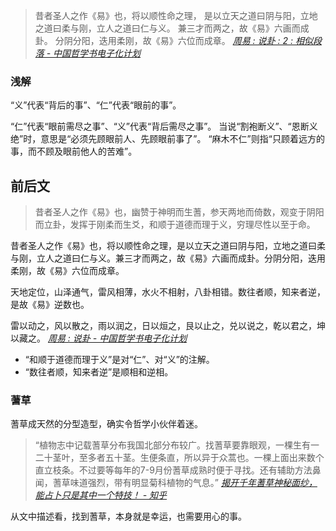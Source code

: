 >昔者圣人之作《易》也，将以顺性命之理，
是以立天之道曰阴与阳，立地之道曰柔与刚，立人之道曰仁与义。
兼三才而两之，故《易》六画而成卦。
分阴分阳，迭用柔刚，故《易》六位而成章。
<cite>[周易 : 说卦 : 2 : 相似段落 - 中国哲学书电子化计划](https://ctext.org/text.pl?node=81915&if=gb&show=parallel&remap=gb#pl429272)</cite>

### 浅解
“义”代表“背后的事”、“仁”代表“眼前的事”。

“仁”代表“眼前需尽之事”、“义”代表“背后需尽之事”。
当说“割袍断义”、“恩断义绝”时，意思是“必须先顾眼前人、先顾眼前事了”。
“麻木不仁”则指“只顾着远方的事，而不顾及眼前他人的苦难”。

## 前后文
>昔者圣人之作《易》也，幽赞于神明而生蓍，参天两地而倚数，观变于阴阳而立卦，发挥于刚柔而生爻，和顺于道德而理于义，穷理尽性以至于命。
>
昔者圣人之作《易》也，将以顺性命之理，是以立天之道曰阴与阳，立地之道曰柔与刚，立人之道曰仁与义。兼三才而两之，故《易》六画而成卦。分阴分阳，迭用柔刚，故《易》六位而成章。
>
天地定位，山泽通气，雷风相薄，水火不相射，八卦相错。数往者顺，知来者逆，是故《易》逆数也。
>
雷以动之，风以散之，雨以润之，日以烜之，艮以止之，兑以说之，乾以君之，坤以藏之。
<cite>[周易 : 说卦 - 中国哲学书电子化计划](https://ctext.org/book-of-changes/shuo-gua/zhs)</cite>

- “和顺于道德而理于义”是对“仁”、对“义”的注解。
- “数往者顺，知来者逆”是顺相和逆相。

### 蓍草
蓍草成天然的分型造型，确实令哲学小伙伴着迷。

>“植物志中记载蓍草分布我国北部分布较广。找蓍草要靠眼观，一棵生有一二十茎叶，至多者五十茎。生便条直，所以异于众蒿也。一棵上面出来数个直立枝条。不过要等每年的7-9月份蓍草成熟时便于寻找。还有辅助方法鼻闻，蓍草味道强烈，带有明显菊科植物的气息。”
<cite>[揭开千年蓍草神秘面纱，能占卜只是其中一个特技！ - 知乎](https://zhuanlan.zhihu.com/p/28015932)</cite>

从文中描述看，找到蓍草，本身就是幸运，也需要用心的事。
